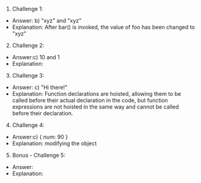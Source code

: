 1. Challenge 1:
  - Answer: b) "xyz" and "xyz"
  - Explanation: After bar() is invoked, the value of foo has been changed to "xyz"


2. Challenge 2:
  - Answer:c) 10 and 1
  - Explanation:


3. Challenge 3:
  - Answer: c) "Hi there!"
  - Explanation: Function declarations are hoisted, allowing them to be called before their actual declaration in the code, but function expressions are not hoisted in the same way and cannot be called before their declaration.

4. Challenge 4:
  - Answer:c) { num: 90 }
  - Explanation: modifying the object


5. Bonus - Challenge 5:
  - Answer:
  - Explanation:
